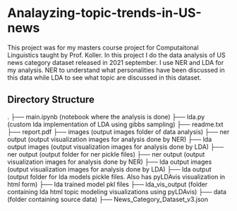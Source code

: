 # Analayzing-topic-trends-in-US-news

This project was for my masters course project for Computaitonal Linguistics taught by Prof. Koller.
In this project I do the data analysis of US news category dataset released in 2021 september. I use NER and LDA for my analysis. NER to understand what personalities have been discussed in this data while LDA to see what topic are discussed in this dataset. 

## Directory Structure
.
├── main.ipynb (notebook where the analysis is done)
├── lda.py (custom lda implementation of LDA using gibbs sampling)
├── readme.txt
├── report.pdf
├── images (output images folder of data analysis)
    ├── ner output (output visualization images for analysis done by NER) 
    ├── lda output images (output visualization images for analysis done by LDA)
├── ner output (output folder for ner pickle files)
    ├── ner output (output visualization images for analysis done by NER) 
    ├── lda output images (output visualization images for analysis done by LDA)
├── lda output (output folder for lda models pickle files. Also has pyLDAvis visualization in html form)
    ├── lda trained model pkl files
    ├── lda_vis_output (folder containing lda html topic modeling visualizations using pyLDAvis)
├── data (folder containing source data)
    ├── News_Category_Dataset_v3.json
